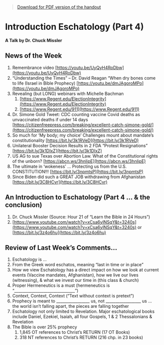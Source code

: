 >[Download for PDF version of the handout](/week091221.pdf)

# Introduction Eschatology (Part 4)
**A Talk by Dr. Chuck Missler**

## News of the Week

1. Remembrance video [https://youtu.be/UyQyH4RoDbw](https://youtu.be/UyQyH4RoDbw)
1. “Understanding the Times” – Dr. David Reagan “When dry bones come to life (Israel in Bible Prophecy) [https://youtu.be/dmJAgoroMPo](https://youtu.be/dmJAgoroMPo)
1. Revealing (but LONG) webinars with Michelle Bachman
	1. [https://www.Regent.edu/ElectionIntegrity](https://www.Regent.edu/ElectionIntegrity)
	1. [https://www.Regent.edu/911](https://www.Regent.edu/911)
1. Dr. Simone Gold Tweet: CDC counting vaccine Covid deaths as unvaccinated deaths if under 14 days [https://citizenfreepress.com/breaking/excellent-catch-simone-gold/](https://citizenfreepress.com/breaking/excellent-catch-simone-gold/)
1. So much for ‘My body; my choice’ Challenges mount about mandate’s constitutionality [https://bit.ly/3k1RVeD](https://bit.ly/3k1RVeD)
1. Unilateral Booster Decision Results in 2 FDA “Protest Resignations” [https://bit.ly/3k1DIxZ](https://bit.ly/3k1DIxZ)
1. US AG to sue Texas over Abortion Law. What of the Constitutional rights of the unborn? [https://abcn.ws/3hnlipE](https://abcn.ws/3hnlipE)
1. The ultimate in ‘wokeness’ … Protecting us from the U.S. CONSTITUTION!!! [https://bit.ly/3npmtsP](https://bit.ly/3npmtsP)
1. Since Biden did such a GREAT JOB withdrawing from Afghanistan [https://bit.ly/3C8HCvr](https://bit.ly/3C8HCvr)

## An Introduction to Eschatology (Part 4 … & the conclusion)
1. Dr. Chuck Missler   (Source: Hour 21 of “Learn the Bible in 24 Hours”)   
1. [https://www.youtube.com/watch?v=xCsa6ylNSqY&t=3240s](https://www.youtube.com/watch?v=xCsa6ylNSqY&t=3240s)  or [https://bit.ly/3z4o6hu](https://bit.ly/3z4o6hu)

## Review of Last Week’s Comments…
1. Eschatology is ...
1. From the Greek word eschatos, meaning “last in time or in place” 
1. How we view Eschatology has a direct impact on how we look at current events (Vaccine mandates, Afghanistan), how we live our lives (witnessing), & what we invest our time in (this class & church)
1. Proper Hermeneutics is a must (hermeneutics is “_______________________________”) 
1. Context, Context, Context (“Text without context is pretext”)
1. Prophecy is meant to _________________ us, not __________________ us … the world isn’t falling apart, the pieces are falling together
1. Eschatology not only limited to Revelation.  Major eschatological books include Daniel, Ezekiel, Isaiah, all four Gospels, 1 & 2 Thessalonians & Revelation
1. The Bible is over 25% prophecy
	1. 1,845 OT references to Christ’s RETURN (17 OT Books)
	1. 318 NT references to Christ’s RETURN (216 chp. in 23 books)


